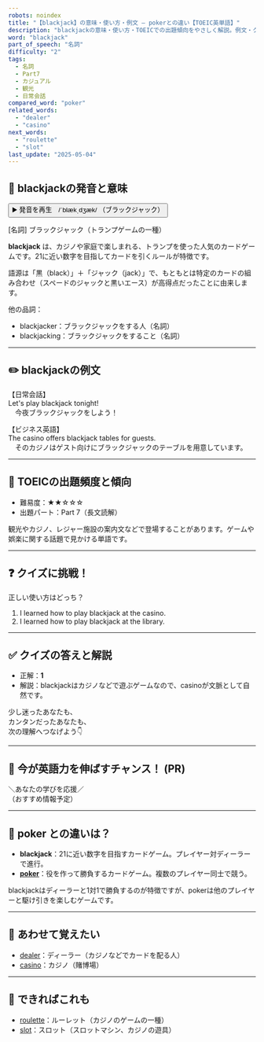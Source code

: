 ```yaml
---
robots: noindex
title: "【blackjack】の意味・使い方・例文 ― pokerとの違い【TOEIC英単語】"
description: "blackjackの意味・使い方・TOEICでの出題傾向をやさしく解説。例文・クイズ付きでpokerとの違いもわかりやすく学べます。"
word: "blackjack"
part_of_speech: "名詞"
difficulty: "2"
tags:
  - 名詞
  - Part7
  - カジュアル
  - 観光
  - 日常会話
compared_word: "poker"
related_words:
  - "dealer"
  - "casino"
next_words:
  - "roulette"
  - "slot"
last_update: "2025-05-04"
---
```


## 🔰 blackjackの発音と意味

<button class="play-audio" onclick="playTTS('blackjack')">
  <span class="play-audio-main">
    ▶️ 発音を再生　/ˈblækˌdʒæk/
  </span>
  <span class="play-audio-sub">
    （ブラックジャック）
  </span>
</button>

[名詞] ブラックジャック（トランプゲームの一種）

**blackjack** は、カジノや家庭で楽しまれる、トランプを使った人気のカードゲームです。21に近い数字を目指してカードを引くルールが特徴です。

語源は「黒（black）」＋「ジャック（jack）」で、もともとは特定のカードの組み合わせ（スペードのジャックと黒いエース）が高得点だったことに由来します。

他の品詞：  
- blackjacker：ブラックジャックをする人（名詞）
- blackjacking：ブラックジャックをすること（名詞）

---

## ✏️ blackjackの例文

【日常会話】  
Let's play blackjack tonight!  
　今夜ブラックジャックをしよう！

【ビジネス英語】  
The casino offers blackjack tables for guests.  
　そのカジノはゲスト向けにブラックジャックのテーブルを用意しています。

---

## 🎯 TOEICの出題頻度と傾向

- 難易度：★★☆☆☆
- 出題パート：Part 7（長文読解）

観光やカジノ、レジャー施設の案内文などで登場することがあります。ゲームや娯楽に関する話題で見かける単語です。

---

## ❓ クイズに挑戦！

正しい使い方はどっち？

1. I learned how to play blackjack at the casino.  
2. I learned how to play blackjack at the library.

---

## ✅ クイズの答えと解説

- 正解：**1**
- 解説：blackjackはカジノなどで遊ぶゲームなので、casinoが文脈として自然です。

少し迷ったあなたも、  
カンタンだったあなたも、  
次の理解へつなげよう👇️

---

## 🚀 今が英語力を伸ばすチャンス！ (PR)

<div class="info-center">
＼あなたの学びを応援／<br>  
（おすすめ情報予定）
</div>

---

## 🤔  poker との違いは？

- **blackjack**：21に近い数字を目指すカードゲーム。プレイヤー対ディーラーで進行。
- **[poker](/word/poker/)**：役を作って勝負するカードゲーム。複数のプレイヤー同士で競う。

blackjackはディーラーと1対1で勝負するのが特徴ですが、pokerは他のプレイヤーと駆け引きを楽しむゲームです。

---

## 🧩 あわせて覚えたい

- [dealer](/word/dealer/)：ディーラー（カジノなどでカードを配る人）
- [casino](/word/casino/)：カジノ（賭博場）

---

## 📖 できればこれも

- [roulette](/word/roulette/)：ルーレット（カジノのゲームの一種）
- [slot](/word/slot/)：スロット（スロットマシン、カジノの遊具）

<!-- cvid: aid34_bid37 -->
